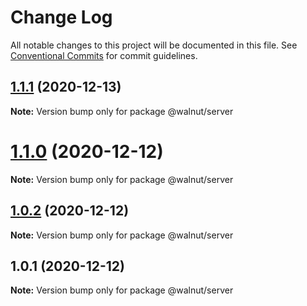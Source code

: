 # Change Log

All notable changes to this project will be documented in this file.
See [Conventional Commits](https://conventionalcommits.org) for commit guidelines.

## [1.1.1](https://github.com/aumoraes/yarn-workspaces-example/compare/v1.1.0...v1.1.1) (2020-12-13)

**Note:** Version bump only for package @walnut/server





# [1.1.0](https://github.com/aumoraes/yarn-workspaces-example/compare/v1.0.2...v1.1.0) (2020-12-12)

**Note:** Version bump only for package @walnut/server





## [1.0.2](https://github.com/aumoraes/yarn-workspaces-example/compare/v1.0.1...v1.0.2) (2020-12-12)

**Note:** Version bump only for package @walnut/server





## 1.0.1 (2020-12-12)

**Note:** Version bump only for package @walnut/server
